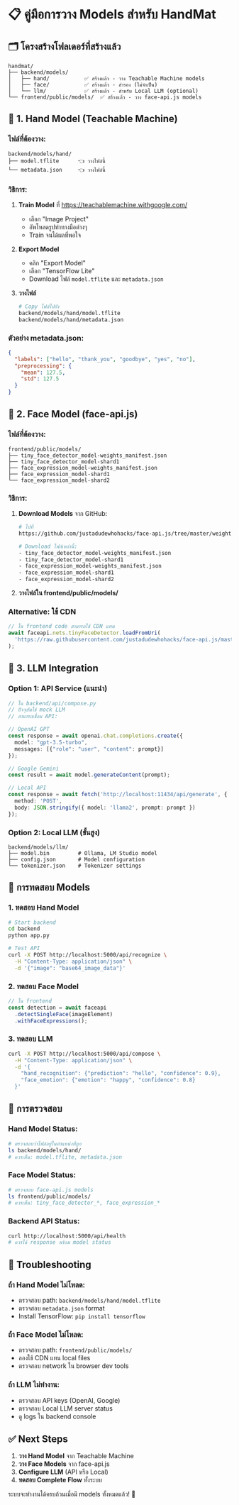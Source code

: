 # 📋 คู่มือการวาง Models สำหรับ HandMat

## 🗂️ โครงสร้างโฟลเดอร์ที่สร้างแล้ว

```
handmat/
├── backend/models/
│   ├── hand/           ✅ สร้างแล้ว - วาง Teachable Machine models
│   ├── face/           ✅ สร้างแล้ว - สำรอง (ไม่จำเป็น)
│   └── llm/            ✅ สร้างแล้ว - สำหรับ Local LLM (optional)
└── frontend/public/models/  ✅ สร้างแล้ว - วาง face-api.js models
```

## 🤖 1. Hand Model (Teachable Machine)

### ไฟล์ที่ต้องวาง:
```
backend/models/hand/
├── model.tflite      👈 วางไฟล์นี้
└── metadata.json     👈 วางไฟล์นี้
```

### วิธีการ:
1. **Train Model** ที่ https://teachablemachine.withgoogle.com/
   - เลือก "Image Project"
   - อัพโหลดรูปท่าทางมือต่างๆ
   - Train จนได้ผลที่พอใจ

2. **Export Model**
   - คลิก "Export Model"
   - เลือก "TensorFlow Lite"
   - Download ไฟล์ `model.tflite` และ `metadata.json`

3. **วางไฟล์**
   ```bash
   # Copy ไฟล์ไปยัง
   backend/models/hand/model.tflite
   backend/models/hand/metadata.json
   ```

### ตัวอย่าง metadata.json:
```json
{
  "labels": ["hello", "thank_you", "goodbye", "yes", "no"],
  "preprocessing": {
    "mean": 127.5,
    "std": 127.5
  }
}
```

## 👥 2. Face Model (face-api.js)

### ไฟล์ที่ต้องวาง:
```
frontend/public/models/
├── tiny_face_detector_model-weights_manifest.json
├── tiny_face_detector_model-shard1
├── face_expression_model-weights_manifest.json
├── face_expression_model-shard1
└── face_expression_model-shard2
```

### วิธีการ:
1. **Download Models** จาก GitHub:
   ```bash
   # ไปที่
   https://github.com/justadudewhohacks/face-api.js/tree/master/weights
   
   # Download ไฟล์เหล่านี้:
   - tiny_face_detector_model-weights_manifest.json
   - tiny_face_detector_model-shard1
   - face_expression_model-weights_manifest.json  
   - face_expression_model-shard1
   - face_expression_model-shard2
   ```

2. **วางไฟล์ใน frontend/public/models/**

### Alternative: ใช้ CDN
```typescript
// ใน frontend code สามารถใช้ CDN แทน
await faceapi.nets.tinyFaceDetector.loadFromUri(
  'https://raw.githubusercontent.com/justadudewhohacks/face-api.js/master/weights'
);
```

## 🧠 3. LLM Integration

### Option 1: API Service (แนะนำ)
```typescript
// ใน backend/api/compose.py
// ปัจจุบันใช้ mock LLM
// สามารถเชื่อม API:

// OpenAI GPT
const response = await openai.chat.completions.create({
  model: "gpt-3.5-turbo",
  messages: [{"role": "user", "content": prompt}]
});

// Google Gemini  
const result = await model.generateContent(prompt);

// Local API
const response = await fetch('http://localhost:11434/api/generate', {
  method: 'POST',
  body: JSON.stringify({ model: 'llama2', prompt: prompt })
});
```

### Option 2: Local LLM (ขั้นสูง)
```
backend/models/llm/
├── model.bin         # Ollama, LM Studio model
├── config.json       # Model configuration
└── tokenizer.json    # Tokenizer settings
```

## 🚀 การทดสอบ Models

### 1. ทดสอบ Hand Model
```bash
# Start backend
cd backend
python app.py

# Test API
curl -X POST http://localhost:5000/api/recognize \
  -H "Content-Type: application/json" \
  -d '{"image": "base64_image_data"}'
```

### 2. ทดสอบ Face Model
```javascript
// ใน frontend
const detection = await faceapi
  .detectSingleFace(imageElement)
  .withFaceExpressions();
```

### 3. ทดสอบ LLM
```bash
curl -X POST http://localhost:5000/api/compose \
  -H "Content-Type: application/json" \
  -d '{
    "hand_recognition": {"prediction": "hello", "confidence": 0.9},
    "face_emotion": {"emotion": "happy", "confidence": 0.8}
  }'
```

## 📝 การตรวจสอบ

### Hand Model Status:
```bash
# ตรวจสอบว่าไฟล์อยู่ในตำแหน่งที่ถูก
ls backend/models/hand/
# ควรเห็น: model.tflite, metadata.json
```

### Face Model Status:
```bash
# ตรวจสอบ face-api.js models
ls frontend/public/models/
# ควรเห็น: tiny_face_detector_*, face_expression_*
```

### Backend API Status:
```bash
curl http://localhost:5000/api/health
# ควรได้ response พร้อม model status
```

## 🔧 Troubleshooting

### ถ้า Hand Model ไม่โหลด:
- ตรวจสอบ path: `backend/models/hand/model.tflite`
- ตรวจสอบ `metadata.json` format
- Install TensorFlow: `pip install tensorflow`

### ถ้า Face Model ไม่โหลด:
- ตรวจสอบ path: `frontend/public/models/`
- ลองใช้ CDN แทน local files
- ตรวจสอบ network ใน browser dev tools

### ถ้า LLM ไม่ทำงาน:
- ตรวจสอบ API keys (OpenAI, Google)
- ตรวจสอบ Local LLM server status
- ดู logs ใน backend console

## ✅ Next Steps

1. **วาง Hand Model** จาก Teachable Machine
2. **วาง Face Models** จาก face-api.js  
3. **Configure LLM** (API หรือ Local)
4. **ทดสอบ Complete Flow** ทั้งระบบ

ระบบจะทำงานได้ครบถ้วนเมื่อมี models ทั้งหมดแล้ว! 🎯
